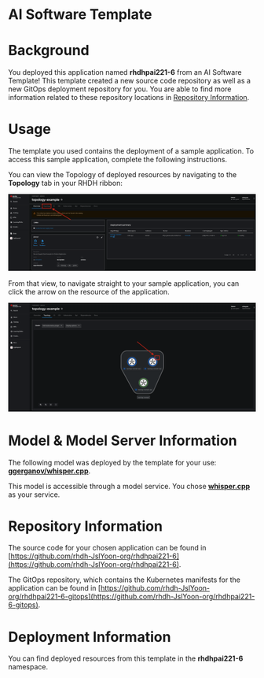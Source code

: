 # AI Software Template

# Background

You deployed this application named **rhdhpai221-6** from an AI Software Template! This template created a new source code repository as well as a new GitOps deployment repository for you. You are able to find more information related to these repository locations in [Repository Information](#repository-information).

# Usage

The template you used contains the deployment of a sample application. To access this sample application, complete the following instructions.

You can view the Topology of deployed resources by navigating to the **Topology** tab in your RHDH ribbon:

![Topology Ribbon](./images/topology-ribbon.png)

From that view, to navigate straight to your sample application, you can click the arrow on the resource of the application.

![Topology View Application Link](./images/topology-app-link.png)

# Model & Model Server Information
The following model was deployed by the template for your use: **[ggerganov/whisper.cpp](https://huggingface.co/ggerganov/whisper.cpp)**.

This model is accessible through a model service. You chose **[whisper.cpp]( https://github.com/containers/ai-lab-recipes/tree/main/model_servers/whispercpp)** as your service.

# Repository Information

The source code for your chosen application can be found in [https://github.com/rhdh-JslYoon-org/rhdhpai221-6](https://github.com/rhdh-JslYoon-org/rhdhpai221-6).

The GitOps repository, which contains the Kubernetes manifests for the application can be found in 
[https://github.com/rhdh-JslYoon-org/rhdhpai221-6-gitops](https://github.com/rhdh-JslYoon-org/rhdhpai221-6-gitops). 

# Deployment Information

You can find deployed resources from this template in the **rhdhpai221-6** namespace.
